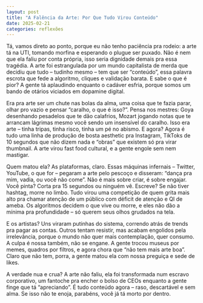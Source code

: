 ```yaml
---
layout: post
title: "A Falência da Arte: Por Que Tudo Virou Conteúdo"
date: 2025-02-21
categories: reflexões
---
```


Tá, vamos direto ao ponto, porque eu não tenho paciência pra rodeio: a arte tá na UTI, tomando morfina e esperando o plugue ser puxado. Não é nem que ela faliu por conta própria, isso seria dignidade demais pra essa tragédia. A arte foi estrangulada por um mundo capitalista de merda que decidiu que tudo – tudinho mesmo – tem que ser “conteúdo”, essa palavra escrota que fede a algoritmo, cliques e validação barata. E sabe o que é pior? A gente tá aplaudindo enquanto o cadáver esfria, porque somos um bando de otários viciados em dopamine digital.

Era pra arte ser um chute nas bolas da alma, uma coisa que te fazia parar, olhar pro vazio e pensar “caralho, o que é isso?”. Pensa nos mestres: Goya desenhando pesadelos que te dão calafrios, Mozart jogando notas que te arrancam lágrimas mesmo você sendo um insensível do caralho. Isso era arte – tinha tripas, tinha risco, tinha um pé no abismo. E agora? Agora é tudo uma linha de produção de bosta aesthetic pra Instagram, TikToks de 10 segundos que não dizem nada e “obras” que existem só pra virar thumbnail. A arte virou fast food cultural, e a gente engole sem nem mastigar.

Quem matou ela? As plataformas, claro. Essas máquinas infernais – Twitter, YouTube, o que for – pegaram a arte pelo pescoço e disseram: “dança pra mim, vadia, ou você não come”. Não é mais sobre criar, é sobre engajar. Você pinta? Corta pra 15 segundos ou ninguém vê. Escreve? Se não tiver hashtag, morre no limbo. Tudo virou uma competição de quem grita mais alto pra chamar atenção de um público com déficit de atenção e QI de ameba. Os algoritmos decidem o que vive ou morre, e eles não dão a mínima pra profundidade – só querem seus olhos grudados na tela.

E os artistas? Uns viraram putinhas do sistema, correndo atrás de trends pra pagar as contas. Outros tentam resistir, mas acabam engolidos pela irrelevância, porque o mundo não quer mais contemplação, quer consumo. A culpa é nossa também, não se engane. A gente trocou museus por memes, quadros por filtros, e agora chora que “não tem mais arte boa”. Claro que não tem, porra, a gente matou ela com nossa preguiça e sede de likes.

A verdade nua e crua? A arte não faliu, ela foi transformada num escravo corporativo, um fantoche pra encher o bolso de CEOs enquanto a gente finge que tá “apreciando”. É tudo conteúdo agora – raso, descartável e sem alma. Se isso não te enoja, parabéns, você já tá morto por dentro.